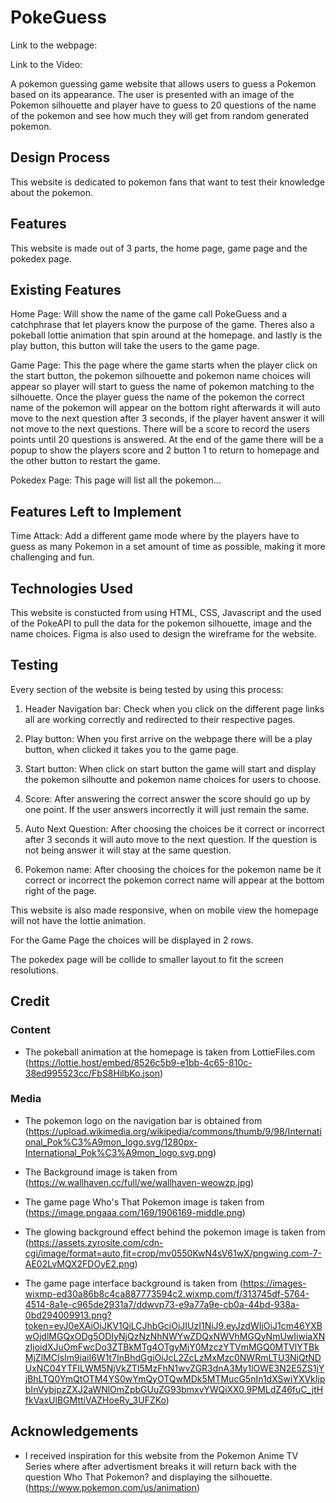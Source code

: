 # PokeGuess

Link to the webpage: 

Link to the Video:

A pokemon guessing game website that allows users to guess a Pokemon based on its appearance. The user is presented with an image of the Pokemon silhouette and player have to guess to 20 questions of the name of the pokemon and see how much they will get from random generated pokemon.

## Design Process
This website is dedicated to pokemon fans that want to test their knowledge about the pokemon.

## Features
This website is made out of 3 parts, the home page, game page and the pokedex page.

## Existing Features
Home Page: Will show the name of the game call PokeGuess and a catchphrase that let players know the purpose of the game. Theres also a pokeball lottie animation that spin around at the homepage.
and lastly is the play button, this button will take the users to the game page.

Game Page: This the page where the game starts when the player click on the start button, the pokemon silhouette and pokemon name choices will appear so player will start to guess the name of pokemon matching to the silhouette. Once the player guess the name of the pokemon the correct name of the pokemon will appear on the bottom right afterwards it will auto move to the next question after 3 seconds, if the player havent answer it will not move to the next questions. There will be a score to record the users points until 20 questions is answered. At the end of the game there will be a popup to show the players score and 2 button 1 to return to homepage and the other button to restart the game.

Pokedex Page: This page will list all the pokemon...

## Features Left to Implement
 Time Attack: Add a different game mode where by the players have to guess as many Pokemon in a set amount of time as possible, making it more challenging and fun.

 ## Technologies Used
 This website is constucted from using HTML, CSS, Javascript and the used of the PokeAPI to pull the data for the pokemon silhouette, image and the name choices. Figma is also used to design the wireframe for the website.

 ## Testing
Every section of the website is being tested by using this process:

1. Header Navigation bar:
   Check when you click on the different page links all are working correctly and redirected to their respective pages.

2.  Play button:
    When you first arrive on the webpage there will be a play button,  when clicked it takes you to the game page.

3. Start button:
   When click on start button the game will start and display the pokemon silhoutte and pokemon name choices for users to choose.

4. Score: 
   After answering the correct answer the  score should go up by one point. If the user answers incorrectly it will just remain the same.

5. Auto Next Question:
   After choosing the choices be it correct or incorrect after 3 seconds it will auto move to the next question. If the question is not being answer it will stay at the same question.

6. Pokemon name:
   After choosing the choices for the pokemon name be it correct or incorrect the pokemon correct name will appear at the bottom right of the page.

This website is also made responsive, when on mobile view the homepage will not have the lottie animation.

For the Game Page the choices will be displayed in 2 rows.

The pokedex page will be collide to smaller layout to fit the screen resolutions.

## Credit
### Content
- The pokeball animation at the homepage is taken from LottieFiles.com (https://lottie.host/embed/8526c5b9-e1bb-4c65-810c-38ed995523cc/FbS8HilbKo.json)

### Media
- The pokemon logo on the navigation bar is obtained from (https://upload.wikimedia.org/wikipedia/commons/thumb/9/98/International_Pok%C3%A9mon_logo.svg/1280px-International_Pok%C3%A9mon_logo.svg.png)

- The Background image is taken from (https://w.wallhaven.cc/full/we/wallhaven-weowzp.jpg)

- The game page Who's That Pokemon image is taken from (https://image.pngaaa.com/169/1906169-middle.png)

- The glowing  background effect behind the pokemon image is taken from (https://assets.zyrosite.com/cdn-cgi/image/format=auto,fit=crop/mv0550KwN4sV61wX/pngwing.com-7-AE02LvMQX2FDOyE2.png)

- The game page interface background is taken from (https://images-wixmp-ed30a86b8c4ca887773594c2.wixmp.com/f/313745df-5764-4514-8a1e-c965de2931a7/ddwvp73-e9a77a9e-cb0a-44bd-938a-0bd294009913.png?token=eyJ0eXAiOiJKV1QiLCJhbGciOiJIUzI1NiJ9.eyJzdWIiOiJ1cm46YXBwOjdlMGQxODg5ODIyNjQzNzNhNWYwZDQxNWVhMGQyNmUwIiwiaXNzIjoidXJuOmFwcDo3ZTBkMTg4OTgyMjY0MzczYTVmMGQ0MTVlYTBkMjZlMCIsIm9iaiI6W1t7InBhdGgiOiJcL2ZcLzMxMzc0NWRmLTU3NjQtNDUxNC04YTFlLWM5NjVkZTI5MzFhN1wvZGR3dnA3My1lOWE3N2E5ZS1jYjBhLTQ0YmQtOTM4YS0wYmQyOTQwMDk5MTMucG5nIn1dXSwiYXVkIjpbInVybjpzZXJ2aWNlOmZpbGUuZG93bmxvYWQiXX0.9PMLdZ46fuC_jtHfkVaxUlBGMttiVAZHoeRy_3UFZKo)

## Acknowledgements
- I received inspiration for this website from the Pokemon Anime TV Series where after advertisment breaks it will return back with the question Who That Pokemon? and displaying the silhouette. (https://www.pokemon.com/us/animation)
